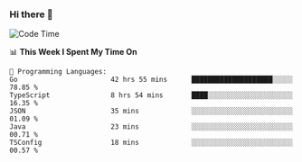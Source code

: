### Hi there 👋

<!--
**CrazyCollin/crazycollin** is a ✨ _special_ ✨ repository because its `README.md` (this file) appears on your GitHub profile.

Here are some ideas to get you started:

- 🔭 I’m currently working on ...
- 🌱 I’m currently learning ...
- 👯 I’m looking to collaborate on ...
- 🤔 I’m looking for help with ...
- 💬 Ask me about ...
- 📫 How to reach me: ...
- 😄 Pronouns: ...
- ⚡ Fun fact: ...
-->

<!--START_SECTION:waka-->
![Code Time](http://img.shields.io/badge/Code%20Time-817%20hrs%2032%20mins-blue)

📊 **This Week I Spent My Time On** 

```text
💬 Programming Languages: 
Go                       42 hrs 55 mins      ████████████████████░░░░░   78.85 % 
TypeScript               8 hrs 54 mins       ████░░░░░░░░░░░░░░░░░░░░░   16.35 % 
JSON                     35 mins             ░░░░░░░░░░░░░░░░░░░░░░░░░   01.09 % 
Java                     23 mins             ░░░░░░░░░░░░░░░░░░░░░░░░░   00.71 % 
TSConfig                 18 mins             ░░░░░░░░░░░░░░░░░░░░░░░░░   00.57 % 
```


<!--END_SECTION:waka-->
